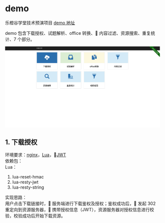 # demo

乐橙谷学堂技术预演项目 [demo 地址](http://demo.i-t-t.cn/ 'Demo')

demo 包含下载授权、试题解析、office 转换、 内容过滤、资源搜索、重复统计、7 个部分。

![snapshot](./docs/img/snapshot.png)

## 1. 下载授权

环境要求：[nginx](http://nginx.org/)，[Lua](http://www.lua.org/)，[JWT](https://jwt.io)  
依赖包：  
 Lua：

1.  lua-reset-hmac
2.  lua-resty-jwt
3.  lua-resty-string

实现思路：  
 用户点击下载链接时， 服务端进行下载鉴权及授权；鉴权成功后， 发起 302 重定向到资源服务器， 携带授权信息（JWT），资源服务器对授权信息进行校验，校验成功后开始下载资源。

